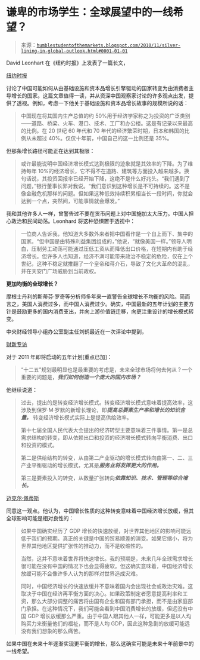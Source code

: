 <!--yml

category: 未分类

date: 2024-05-18 04:28:48

-->

# 谦卑的市场学生：全球展望中的一线希望？

> 来源：[`humblestudentofthemarkets.blogspot.com/2010/11/silver-lining-in-global-outlook.html#0001-01-01`](https://humblestudentofthemarkets.blogspot.com/2010/11/silver-lining-in-global-outlook.html#0001-01-01)

David Leonhart 在《纽约时报》上发表了一篇长文，

[纽约时报](http://www.nytimes.com/2010/11/28/magazine/28China-t.html)

讨论了中国可能如何从由基础设施和资本品增长引擎驱动的国家转变为由消费者主导增长的国家。这篇文章值得一读，并从资深中国观察家讨论的许多观点出发，提供了透视。例如，考虑一下他关于基础设施和资本品增长故事的规模所说的话：

> 中国现在将其国内生产总值的约 50%用于经济学家称之为投资的广泛类别——道路、桥梁、火车、港口、技术、工厂和办公楼。这是有记录以来最高的比例。在 20 世纪 60 年代和 70 年代的经济繁荣时期，日本和韩国的比例从未超过 40%。仅仅十年前，中国自己的这一比例还是 35%。

但那条增长路径可能正在达到其极限：

> 或许最能说明中国经济增长模式达到极限的迹象就是其效率的下降。为了维持每年 10%的经济增长，它不得不在道路、建筑等方面投入越来越多。换句话说，其投资回报率已经开始下降，这绝不是什么好兆头。“我们遇到了问题，”银行董事长郭对我说。“我们意识到这种增长是不可持续的。这不是像金融危机那样的问题。但如果这种低效持续积累相当长一段时间，你就会达到一个点，突然间，可能事情就会爆发。”

我和其他许多人一样，曾警告过不要在货币问题上对中国施加太大压力。中国人担心政治和民间动荡。Leonhard 将这种恐惧置于透视中：

> 一位商人告诉我，他知道大多数外来者把中国看作是一个自上而下、集中的国家。“但中国是由特殊利益集团组成的，”他说，“就像美国一样。”领导人明白，压制劳工动荡可能通过压低工资从而降低出口价格，在短期内有助于经济增长。但许多人也知道，经济不满可能带来政治不稳定的危险，仅在上个世纪，这种不稳定就推翻了一个皇帝和蒋介石，导致了文化大革命的混乱，并在天安门广场威胁到当前政权。

**更加均衡的全球增长？**

摩根士丹利的斯蒂芬·罗奇等分析师多年来一直警告全球增长不均衡的风险。简而言之，美国人消费过多，而中国人消费过少。确实，中国最新的五年计划的主要方针是鼓励更多的国内消费支出，并向上游价值链迁移，向更注重设计的增长模式转变。

中央财经领导小组办公室副主任刘鹤最近在一次评论中提到，

[财新专访](http://www.marketwatch.com/story/chinas-five-year-plan-marks-transformation-2010-11-11)

对于 2011 年即将启动的五年计划[重点已加]：

> “十二五”规划最明显也是最重要的考虑是，未来全球市场将何去何从？一个重要的问题是，***我们如何创造一个庞大的国内市场？***

他继续说道：

> 过去，提出的是转变经济增长模式。转变经济增长模式意味着提高效率，这涉及到保罗·M·罗默的新增长理论，即***提高总要素生产率和增长的知识含量。*** 转变经济增长模式实际上是提高供给效率。
> 
> 第十七届全国人民代表大会提出的经济转型主要意味着三件事情。第一是总需求结构的转变，即从依赖出口和投资的经济增长模式转向平衡消费、出口和投资的模式。
> 
> 第二是供给结构的转变，从由第二产业驱动的增长模式转向由第一、二、三产业平衡驱动的增长模式，尤其是***服务业将发挥更大的作用。***
> 
> 第三是要素投入的转变，从数量扩张转向***依靠知识、技术、管理等综合增长。***

[迈克尔·佩蒂斯](http://mpettis.com/2010/11/what-happens-if-chinese-growth-slows/)

同意这一观点。他认为，中国增长性质的这种转变意味着中国经济增长放缓，但其全球影响可能是相对良性的：

> 如果中国确实经历了 GDP 增长的快速放缓，对世界其他地区的影响可能远低于我们的预期。真正的关键是中国的贸易顺差的演变。如果它缩小，将为世界其他地区提供扩张性的推动力，而不是收缩性的。
> 
> 当然，这并不意味着世界将快速增长。我的预期是，未来几年全球需求增长很可能在没有中国的情况下也会显得疲软。但这确实意味着，中国经济增长放缓可能不会像许多人认为的那样对世界造成灾难。
> 
> 同时，中国经济增长的快速放缓并不意味着国内会出现社会或政治灾难。这取决于中国在经济再平衡方面的决心。如果政策制定者愿意提高利率和工资，那么大部分调整的痛苦将由国有企业和国有部门承担，而不是由家庭部门承担。在这种情况下，我们可能会看到中国消费增长的放缓，但远没有中国 GDP 增长放缓那么严重。由于中国人跟其他人一样，可能更多是以人均购买力来衡量他们的福祉，而不是人均 GDP，因此这种急剧的放缓可能远没有我们想象的那么痛苦。

如果中国在未来十年逐渐实现更平衡的增长，那么这确实可能是未来十年前景中的一线希望。
